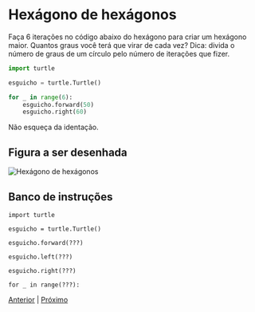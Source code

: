 # Hexágono de hexágonos

Faça 6 iterações no código abaixo do hexágono para criar um hexágono maior.
Quantos graus você terá que virar de cada vez? Dica: divida o número de graus
de um círculo pelo número de iterações que fizer.

```python
import turtle

esguicho = turtle.Turtle()

for _ in range(6):
    esguicho.forward(50)
    esguicho.right(60)
```

Não esqueça da identação.

## Figura a ser desenhada
![Hexágono de hexágonos](07_hexagono_de_hexagonos.png "Hexágono de hexágonos")

## Banco de instruções

```import turtle```

```esguicho = turtle.Turtle()```

```esguicho.forward(???)```

```esguicho.left(???)```

```esguicho.right(???)```

```for _ in range(???):```

[Anterior](06_flor_com_repeticao.md) | [Próximo](08_flor_com_funcao.md)
